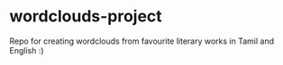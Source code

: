 # wordclouds-project
Repo for creating wordclouds from favourite literary works in Tamil and English :)
